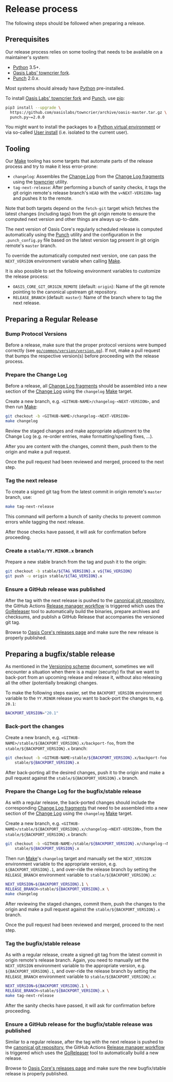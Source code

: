 # Release process

The following steps should be followed when preparing a release.

## Prerequisites

Our release process relies on some tooling that needs to be available on a
maintainer's system:

- [Python] 3.5+.
- [Oasis Labs' towncrier fork].
- [Punch] 2.0.x.

Most systems should already have [Python] pre-installed.

To install [Oasis Labs' towncrier fork] and [Punch], use [pip]:

```bash
pip3 install --upgrade \
  https://github.com/oasislabs/towncrier/archive/oasis-master.tar.gz \
  punch.py~=2.0.0
```

You might want to install the packages to a [Python virtual environment] or
via so-called [User install] (i.e. isolated to the current user).

<!-- markdownlint-disable line-length -->
[Python]: https://www.python.org/
[Oasis Labs' towncrier fork]: https://github.com/oasislabs/towncrier
[Punch]: https://github.com/lgiordani/punch
[pip]: https://pip.pypa.io/en/stable/
[Python virtual environment]: https://packaging.python.org/tutorials/installing-packages/#creating-virtual-environments
[User install]: https://pip.pypa.io/en/stable/user_guide/#user-installs
<!-- markdownlint-enable line-length -->

## Tooling

Our [Make] tooling has some targets that automate parts of the release process
and try to make it less error-prone:

- `changelog`: Assembles the [Change Log] from the [Change Log fragments] using
  the [towncrier] utility.
- `tag-next-release`: After performing a bunch of sanity checks, it tags the
  git origin remote's release branch's `HEAD` with the `v<NEXT-VERSION>` tag
  and pushes it to the remote.

Note that both targets depend on the `fetch-git` target which fetches the latest
changes (including tags) from the git origin remote to ensure the computed next
version and other things are always up-to-date.

The next version of Oasis Core's regularly scheduled release is computed
automatically using the [Punch] utility and the configuration in the
`.punch_config.py` file based on the latest version tag present in git origin
remote's `master` branch.

To override the automatically computed next version, one can pass the
`NEXT_VERSION` environment variable when calling [Make].

It is also possible to set the following environment variables to customize the
release process:

- `OASIS_CORE_GIT_ORIGIN_REMOTE` (default: `origin`): Name of the git remote
  pointing to the canonical upstream git repository.
- `RELEASE_BRANCH` (default: `master`): Name of the branch where to tag the next
  release.

[Make]: https://en.wikipedia.org/wiki/Make_(software)
[Change Log]: ../CHANGELOG.md
[Change Log fragments]: ../.changelog/README.md
[towncrier]: https://github.com/hawkowl/towncrier

## Preparing a Regular Release

### Bump Protocol Versions

Before a release, make sure that the proper protocol versions were bumped
correctly (see [`go/common/version/version.go`]). If not, make a pull request
that bumps the respective version(s) before proceeding with the release process.

[`go/common/version/version.go`]: ../go/common/version/version.go

### Prepare the Change Log

Before a release, all [Change Log fragments] should be assembled into a new
section of the [Change Log] using the `changelog` [Make] target.

Create a new branch, e.g. `<GITHUB-NAME>/changelog-<NEXT-VERSION>`, and then
run [Make]:

```bash
git checkout -b <GITHUB-NAME>/changelog-<NEXT-VERSION>
make changelog
```

Review the staged changes and make appropriate adjustment to the Change Log
(e.g. re-order entries, make formatting/spelling fixes, ...).

After you are content with the changes, commit them, push them to the origin
and make a pull request.

Once the pull request had been reviewed and merged, proceed to the next step.

### Tag the next release

To create a signed git tag from the latest commit in origin remote's `master`
branch, use:

```bash
make tag-next-release
```

This command will perform a bunch of sanity checks to prevent common errors
while tagging the next release.

After those checks have passed, it will ask for confirmation before proceeding.

### Create a `stable/YY.MINOR.x` branch

Prepare a new stable branch from the tag and push it to the origin:

```bash
git checkout -b stable/${TAG_VERSION}.x v${TAG_VERSION}
git push -u origin stable/${TAG_VERSION}.x
```

### Ensure a GitHub release was published

After the tag with the next release is pushed to the [canonical git repository],
the GitHub Actions [Release manager workflow] is triggered which uses the
[GoReleaser] tool to automatically build the binaries, prepare archives and
checksums, and publish a GitHub Release that accompanies the versioned git tag.

Browse to [Oasis Core's releases page] and make sure the new release is properly
published.

<!-- markdownlint-disable line-length -->
[canonical git repository]: https://github.com/oasisprotocol/oasis-core
[Release manager workflow]: ../.github/workflows/release.yml
[GoReleaser]: https://goreleaser.com/
[Oasis Core's releases page]: https://github.com/oasisprotocol/oasis-core/releases
<!-- markdownlint-enable line-length -->

## Preparing a bugfix/stable release

As mentioned in the [Versioning scheme] document, sometimes we will encounter a
situation when there is a major (security) fix that we want to back-port from an
upcoming release and release it, without also releasing all the other
(potentially breaking) changes.

To make the following steps easier, set the `BACKPORT_VERSION` environment
variable to the `YY.MINOR` release you want to back-port the changes to, e.g.
`20.1`:

```bash
BACKPORT_VERSION="20.1"
```

[Versioning scheme]: versioning.md

### Back-port the changes

Create a new branch, e.g.
`<GITHUB-NAME>/stable/${BACKPORT_VERSION}.x/backport-foo`, from the
`stable/${BACKPORT_VERSION}.x` branch:

```bash
git checkout -b <GITHUB-NAME>stable/${BACKPORT_VERSION}.x/backport-foo
    stable/${BACKPORT_VERSION}.x
```

After back-porting all the desired changes, push it to the origin and make a
pull request against the `stable/${BACKPORT_VERSION}.x` branch.

### Prepare the Change Log for the bugfix/stable release

As with a regular release, the back-ported changes should include the
corresponding [Change Log fragments] that need to be assembled into a new
section of the [Change Log] using the `changelog` [Make] target.

Create a new branch, e.g.
`<GITHUB-NAME>/stable/${BACKPORT_VERSION}.x/changelog-<NEXT-VERSION>`, from the
`stable/${BACKPORT_VERSION}.x` branch:

```bash
git checkout -b <GITHUB-NAME>/stable/${BACKPORT_VERSION}.x/changelog-<NEXT-VERSION> \
    stable/${BACKPORT_VERSION}.x
```

Then run [Make]'s `changelog` target and manually set the `NEXT_VERSION`
environment variable to the appropriate version, e.g. `${BACKPORT_VERSION}.1`,
and over-ride the release branch by setting the `RELEASE_BRANCH` environment
variable to `stable/${BACKPORT_VERSION}.x`:

```bash
NEXT_VERSION=${BACKPORT_VERSION}.1 \
RELEASE_BRANCH=stable/${BACKPORT_VERSION}.x \
make changelog
```

After reviewing the staged changes, commit them, push the changes to the origin
and make a pull request against the `stable/${BACKPORT_VERSION}.x` branch.

Once the pull request had been reviewed and merged, proceed to the next step.

### Tag the bugfix/stable release

As with a regular release, create a signed git tag from the latest commit in
origin remote's release branch.
Again, you need to manually set the `NEXT_VERSION` environment variable to the
appropriate version, e.g. `${BACKPORT_VERSION}.1`, and over-ride the release
branch by setting the `RELEASE_BRANCH` environment variable to
`stable/${BACKPORT_VERSION}.x`:

```bash
NEXT_VERSION=${BACKPORT_VERSION}.1 \
RELEASE_BRANCH=stable/${BACKPORT_VERSION}.x \
make tag-next-release
```

After the sanity checks have passed, it will ask for confirmation before
proceeding.

### Ensure a GitHub release for the bugfix/stable release was published

Similar to a regular release, after the tag with the next release is pushed to
the [canonical git repository], the GitHub Actions [Release manager workflow] is
triggered which uses the [GoReleaser] tool to automatically build a new release.

Browse to [Oasis Core's releases page] and make sure the new bugfix/stable
release is properly published.
